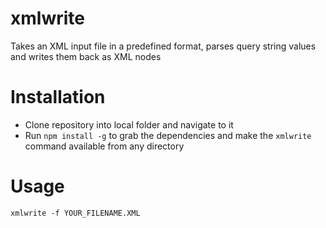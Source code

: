# xmlwrite

Takes an XML input file in a predefined format, parses query string values and writes them back as XML nodes


# Installation

* Clone repository into local folder and navigate to it
* Run `npm install -g` to grab the dependencies and make the `xmlwrite` command available from any directory

# Usage

`xmlwrite -f YOUR_FILENAME.XML`